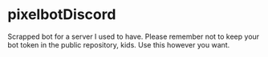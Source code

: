 # pixelbotDiscord
Scrapped bot for a server I used to have.
Please remember not to keep your bot token in the public repository, kids.
Use this however you want.
